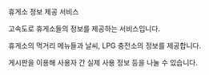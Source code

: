 휴게소 정보 제공 서비스



고속도로 휴게소들의 정보를 제공하는 서비스입니다.

휴게소의 먹거리 메뉴들과 날씨, LPG 충전소의 정보를 제공합니다.

게시판을 이용해 사용자 간 실제 사용 정보 등을 나눌 수 있습니다.
